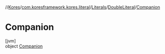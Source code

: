 //[Kores](../../../../../index.md)/[com.koresframework.kores.literal](../../../index.md)/[Literals](../../index.md)/[DoubleLiteral](../index.md)/[Companion](index.md)

# Companion

[jvm]\
object [Companion](index.md)

